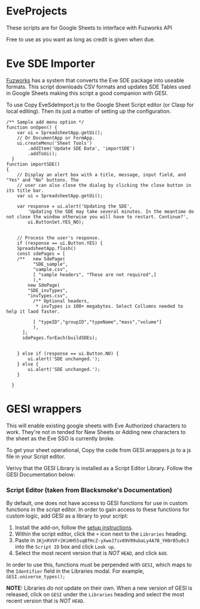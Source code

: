 # EveProjects
These scripts are for Google Sheets to interface with Fuzworks API

Free to use as you want as long as credit is given when due.

# Eve SDE Importer
[Fuzworks](https://www.fuzzwork.co.uk/2021/07/17/understanding-the-eve-online-sde-1/) has a system that converts the Eve SDE package into useable formats. 
This script downloads CSV formats and updates SDE Tables used in Google Sheets making this script a good companion with GESI.

To use Copy EveSdeImport.js to the Google Sheet Script editor (or Clasp for local editing).
Then its just a matter of setting up the configuration.

```
/** Sample add menu option */
function onOpen() {
    var ui = SpreadsheetApp.getUi();
    // Or DocumentApp or FormApp.
    ui.createMenu('Sheet Tools')
        .addItem('Update SDE Data', 'importSDE')
        .addToUi();
  }
function importSDE()
{
    // Display an alert box with a title, message, input field, and "Yes" and "No" buttons. The
    // user can also close the dialog by clicking the close button in its title bar.
    var ui = SpreadsheetApp.getUi();

    var response = ui.alert('Updating the SDE', 
        'Updating the SDE may take several minutes. In the meantime do not close the window otherwise you will have to restart. Continue?',
        ui.ButtonSet.YES_NO);

        
    // Process the user's response.
    if (response == ui.Button.YES) {
    SpreadsheetApp.flush()
    const sdePages = [
    /**   new SdePage(
          "SDE_sample",
          "sample.csv",
          [ "sample headers", "These are not required",]
          ),*
        new SdePage(
        "SDE_invTypes",
        "invTypes.csv",
          /** Optional headers,  
           * invTypes is 100+ megabytes. Select Collumns needed to help it laod faster. 

          [ "typeID","groupID","typeName","mass","volume"]
          ),
      ];
      sdePages.forEach(buildSDEs);


    } else if (response == ui.Button.NO) {
        ui.alert('SDE unchanged.');
    } else {
        ui.alert('SDE unchanged.');
    }

  }
```

# GESI wrappers
This will enable existing google sheets with Eve Authorized characters to work.
They're not in tended for New Sheets or Adding new characters to the sheet as the Eve SSO is currently broke.

To get your sheet operational, Copy the code from GESI.wrappers.js to a js file in your Script editor.

Verivy that the GESI Library is installed as a Script Editor Library. Follow the GESI Documentation below:

### Script Editor (taken from Blacksmoke's Documentation)

By default, one does not have access to GESI functions for use in custom functions in the script editor.  In order to gain access to these functions for custom logic, add GESI as a library to your script:

1. Install the add-on, follow the [setup instructions](#setup).
1. Within the script editor, click the `+` icon next to the `Libraries` heading.
1. Paste in `1KjnRVVFr2KiHH55sqBfHcZ-yXweJ7iv89V99ubaLy4A7B_YH8rB5u0s3` into the `Script ID` box and click `Look up`.
1. Select the most recent version that is _NOT_ `HEAD`, and click `Add`.

In order to use this, functions must be perpended with `GESI`, which maps to the `Identifier` field in the Libraries modal.  For example, `GESI.universe_types();`

**NOTE:** Libraries _do not_ update on their own.  When a new version of GESI is released, click on `GESI` under the `Libraries` heading and select the most recent version that is _NOT_ `HEAD`.

